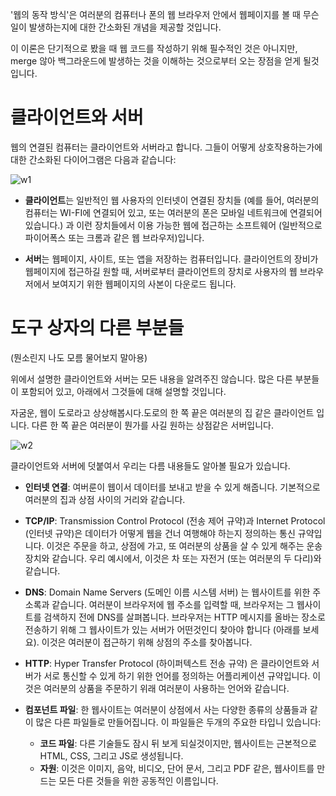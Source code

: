 '웹의 동작 방식'은 여러분의 컴퓨터나 폰의 웹 브라우저 안에서 웹페이지를 볼 때 무슨 일이 발생하는지에 대한 간소화된 개념을 제공할 것입니다.

이 이론은 단기적으로 봤을 때 웹 코드를 작성하기 위해 필수적인 것은 아니지만, merge 않아 백그라운드에 발생하는 것을 이해하는 것으로부터 오는 장점을 얻게 될것입니다.

# 클라이언트와 서버

웹의 연결된 컴퓨터는 클라이언트와 서버라고 합니다. 그들이 어떻게 상호작용하는가에 대한 간소화된 다이어그램은 다음과 같습니다:

![w1](https://mdn.mozillademos.org/files/8973/Client-server.jpg)

- **클라이언트**는 일반적인 웹 사용자의 인터넷이 연결된 장치들 (예를 들어, 여러분의 컴퓨터는 WI-FI에 연결되어 있고, 또는 여러분의 폰은 모바일 네트워크에 연결되어 있습니다.) 과 이런 장치들에서 이용 가능한 웹에 접근하는 소프트웨어 (일반적으로 파이어폭스 또는 크롬과 같은 웹 브라우저)입니다.

- **서버**는 웹페이지, 사이트, 또는 앱을 저장하는 컴퓨터입니다. 클라이언트의 장비가 웹페이지에 접근하길 원할 때, 서버로부터 클라이언트의 장치로 사용자의 웹 브라우저에서 보여지기 위한 웹페이지의 사본이 다운로드 됩니다.

# 도구 상자의 다른 부분들

(뭔소린지 나도 모름 물어보지 말아용)

위에서 설명한 클라이언트와 서버는 모든 내용을 알려주진 않습니다. 많은 다른 부분들이 포함되어 있고, 아래에서 그것들에 대해 설명할 것입니다.

자굼운, 웹이 도로라고 상상해봅시다.도로의 한 쪽 끝은 여러분의 집 같은 클라이언트 입니다. 다른 한 쪽 끝은 여러분이 뭔가를 사길 원하는 상점같은 서버입니다.

![w2](https://mdn.mozillademos.org/files/9749/road.jpg)

클라이언트와 서버에 덧붙여서 우리는 다름 내용들도 알아볼 필요가 있습니다.

- **인터넷 연결**: 여버룬이 웹이서 데이터를 보내고 받을 수 있게 해줍니다. 기본적으로 여러분의 집과 상점 사이의 거리와 같습니다.

- **TCP/IP**: Transmission Control Protocol (전송 제어 규약)과 Internet Protocol (인터넷 규약)은 데이터가 어떻게 웹을 건너 여행해야 하는지 정의하는 통신 규약입니다. 이것은 주문을 하고, 상점에 가고, 또 여러분의 상품을 살 수 있게 해주는 운송 장치와 같습니다. 우리 예시에서, 이것은 차 또는 자전거 (또는 여러분의 두 다리)와 같습니다.

- **DNS**: Domain Name Servers (도메인 이름 시스템 서버) 는 웹사이트를 위한 주소록과 같습니다. 여러분이 브라우저에 웹 주소를 입력할 때, 브라우저는 그 웹사이트를 검색하지 전에 DNS를 살펴봅니다. 브라우저는 HTTP 메시지를 올바는 장소로 전송하기 위해 그 웹사이트가 있는 서버가 어떤것인디 찾아야 합니다 (아래를 보세요). 이것은 여러분이 접근하기 위해 상점의 주소를 찾아봅니다.

- **HTTP**: Hyper Transfer Protocol (하이퍼텍스트 전송 규약) 은 클라이언트와 서버가 서로 통신할 수 있게 하기 위한 언어를 정의하는 어플리케이션 규약입니다. 이것은 여러분의 상품을 주문하기 위래 여러분이 사용하는 언어와 같습니다.

- **컴포넌트 파일**: 한 웹사이트는 여러분이 상점에서 사는 다양한 종류의 상품들과 같이 많은 다른 파일들로 만들어집니다. 이 파일들은 두개의 주요한 타입니 있습니다:
  - **코드 파일**: 다른 기술들도 잠시 뒤 보게 되실것이지만, 웹사이트는 근본적으로 HTML, CSS, 그리고 JS로 생성됩니다.
  - **자원**: 이것은 이미지, 음악, 비디오, 단어 문서, 그리고 PDF 같은, 웹사이트를 만드는 모든 다른 것들을 위한 공동적인 이름입니다.
